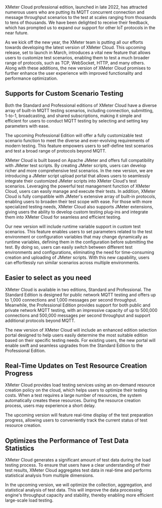 XMeter Cloud professional edition, launched in late 2022, has attracted numerous users who are putting its MQTT concurrent connection and message throughput scenarios to the test at scales ranging from thousands to tens of thousands. We have been delighted to receive their feedback, which has prompted us to expand our support for other IoT protocols in the near future.

As we kick off the new year, the XMeter team is putting all our efforts towards developing the latest version of XMeter Cloud. This upcoming release, set to launch in March, introduces a vital new feature that allows users to customize test scenarios, enabling them to test a much broader range of protocols, such as TCP, WebSocket, HTTP, and many others. Along with these additions, the new version of XMeter Cloud promises to further enhance the user experience with improved functionality and performance optimization.

## Supports for Custom Scenario Testing

Both the Standard and Professional editions of XMeter Cloud have a diverse array of built-in MQTT testing scenarios, including connection, submitting, 1-to-1, broadcasting, and shared subscriptions, making it simple and efficient for users to conduct MQTT testing by selecting and setting key parameters with ease.

The upcoming Professional Edition will offer a fully customizable test scenario function to meet the diverse and ever-evolving requirements of modern testing. This feature empowers users to self-define test scenarios and test a broad range of protocols beyond MQTT.

XMeter Cloud is built based on Apache JMeter and offers full compatibility with JMeter test scripts. By creating JMeter scripts, users can develop richer and more comprehensive test scenarios. In the new version, we are introducing a JMeter script upload portal that allows users to seamlessly integrate their customized JMeter scripts into XMeter Cloud's test scenarios. Leveraging the powerful test management function of XMeter Cloud, users can easily manage and execute their tests. In addition, XMeter Cloud is fully compatible with JMeter's extensive array of built-in protocols, enabling users to broaden their test scope with ease. For those with more specialized testing needs, XMeter Cloud also supports JMeter extensions, giving users the ability to develop custom testing plug-ins and integrate them into XMeter Cloud for seamless and efficient testing.

Our new version will include runtime variable support in custom test scenarios. This feature enables users to set parameters related to the test environment or configuration variables that may change dynamically as runtime variables, defining them in the configuration before submitting the test. By doing so, users can easily switch between different test environments and configurations, eliminating the need for time-consuming creation and uploading of JMeter scripts. With this new capability, users can effortlessly run similar scenarios across multiple environments.

## Easier to select as you need

XMeter Cloud is available in two editions, Standard and Professional. The Standard Edition is designed for public network MQTT testing and offers up to 1,000 connections and 1,000 messages per second throughput. Meanwhile, the Professional Edition provides support for both public and private network MQTT testing, with an impressive capacity of up to 500,000 connections and 500,000 messages per second throughput and support additional protocols beyond MQTT.

The new version of XMeter Cloud will include an enhanced edition selection portal designed to help users easily determine the most suitable edition based on their specific testing needs. For existing users, the new portal will enable swift and seamless upgrades from the Standard Edition to the Professional Edition.

## Real-Time Updates on Test Resource Creation Progress

XMeter Cloud provides load testing services using an on-demand resource creation policy on the cloud, which helps users to optimize their testing costs. When a test requires a large number of resources, the system automatically creates these resources. During the resource creation process, users may experience a short delay.

The upcoming version will feature real-time display of the test preparation progress, allowing users to conveniently track the current status of test resource creation.

## Optimizes the Performance of Test Data Statistics

XMeter Cloud generates a significant amount of test data during the load testing process. To ensure that users have a clear understanding of their test results, XMeter Cloud aggregates test data in real-time and performs statistical analysis from multiple dimensions.

In the upcoming version, we will optimize the collection, aggregation, and statistical analysis of test data. This will improve the data processing engine's throughput capacity and stability, thereby enabling more efficient large-scale load testing.

